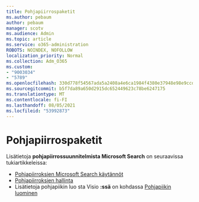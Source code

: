 ```yaml
---
title: Pohjapiirrospaketit
ms.author: pebaum
author: pebaum
manager: scotv
ms.audience: Admin
ms.topic: article
ms.service: o365-administration
ROBOTS: NOINDEX, NOFOLLOW
localization_priority: Normal
ms.collection: Adm_O365
ms.custom:
- "9003034"
- "5789"
ms.openlocfilehash: 330d778f54567ada5a2408a4e6ca1984f4380e37948e98e9ccda7c3f1c8cb30d
ms.sourcegitcommit: b5f7da89a650d2915dc652449623c78be6247175
ms.translationtype: MT
ms.contentlocale: fi-FI
ms.lasthandoff: 08/05/2021
ms.locfileid: "53992873"
---
```

# <a name="floor-plans"></a>Pohjapiirrospaketit

Lisätietoja **pohjapiirrossuunnitelmista Microsoft Search** on seuraavissa tukiartikkeleissa:
- [Pohjapiirroksien Microsoft Search käytännöt](https://docs.microsoft.com/microsoftsearch/floorplans-bestpractices)  
- [Pohjapiirroksien hallinta](https://docs.microsoft.com/microsoftsearch/manage-floorplans)  
- Lisätietoja pohjapiikin luo sta Visio **:ssä** on kohdassa [Pohjapiikin luominen](https://support.office.com/article/create-a-floor-plan-ec17da08-64aa-4ead-9b9b-35e821645791)